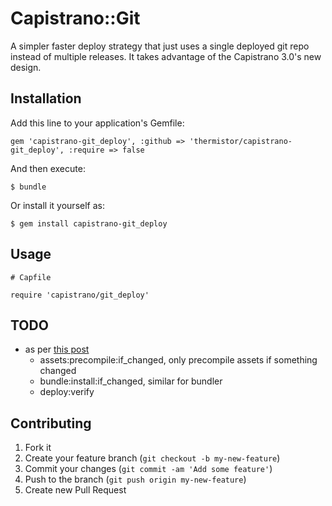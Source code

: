 # Capistrano::Git

A simpler faster deploy strategy that just uses a single deployed git repo instead of multiple releases. It takes advantage of the Capistrano 3.0's new design.

## Installation

Add this line to your application's Gemfile:

    gem 'capistrano-git_deploy', :github => 'thermistor/capistrano-git_deploy', :require => false

And then execute:

    $ bundle

Or install it yourself as:

    $ gem install capistrano-git_deploy

## Usage

    # Capfile

    require 'capistrano/git_deploy'

## TODO

* as per [this post](http://blog.codeclimate.com/blog/2013/10/02/high-speed-rails-deploys-with-git/)
    * assets:precompile:if_changed, only precompile assets if something changed
    * bundle:install:if_changed, similar for bundler
    * deploy:verify

## Contributing

1. Fork it
2. Create your feature branch (`git checkout -b my-new-feature`)
3. Commit your changes (`git commit -am 'Add some feature'`)
4. Push to the branch (`git push origin my-new-feature`)
5. Create new Pull Request
